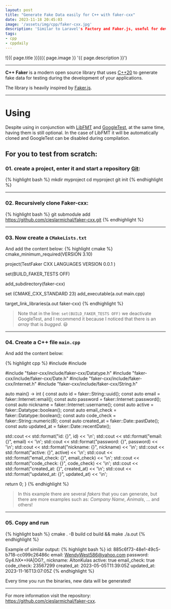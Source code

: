 ```yaml
---
layout: post
title: "Generate Fake Data easily for C++ with faker-cxx"
date: 2023-11-18 20:45:03
image: '/assets/img/cpp/faker-cxx.jpg'
description: 'Similar to Laravel's Factory and Faker.js, useful for development environments.'
tags:
- cpp
- cppdaily
---
```


![{{ page.title }}]({{ page.image }} '{{ page.description }}')

---

**C++ Faker** is a modern open source library that uses [C++20](https://terminalroot.com/tags#cpp) to generate fake data for testing during the development of your applications.

The library is heavily inspired by [Faker.js](https://fakerjs.dev/).

---

# Using
Despite using in conjunction with [LibFMT](https://github.com/fmtlib/fmt) and [GoogleTest](https://github.com/google/googletest), at the same time, having them is still optional. In the case of LibFMT it will be automatically cloned and GoogleTest can be disabled during compilation.

## For you to test from scratch:

### 01. create a project, enter it and start a repository [Git](https://terminalroot.com/tags#git):
{% highlight bash %}
mkdir myproject
cd myproject
git init
{% endhighlight %}

---

### 02. Recursively clone Faker-cxx:
{% highlight bash %}
git submodule add https://github.com/cieslarmichal/faker-cxx.git
{% endhighlight %}

---

### 03. Now create a `CMakeLists.txt`
And add the content below:
{% highlight cmake %}
cmake_minimum_required(VERSION 3.10)

project(TestFaker
   CXX LANGUAGES
   VERSION 0.0.1
)

set(BUILD_FAKER_TESTS OFF)

add_subdirectory(faker-cxx)

set (CMAKE_CXX_STANDARD 23)
add_executable(a.out main.cpp)

target_link_libraries(a.out faker-cxx)
{% endhighlight %}
> Note that in the line: `set(BUILD_FAKER_TESTS OFF)` we deactivate GoogleTest, and I recommend it because I noticed that there is an *array* that is *bugged*. 😃

---

### 04. Create a C++ file `main.cpp`
And add the content below:

{% highlight cpp %}
#include <format>
#include <iostream>

#include "faker-cxx/include/faker-cxx/Datatype.h"
#include "faker-cxx/include/faker-cxx/Date.h"
#include "faker-cxx/include/faker-cxx/Internet.h"
#include "faker-cxx/include/faker-cxx/String.h"

auto main() -> int {
   const auto id = faker::String::uuid();
   const auto email = faker::Internet::email();
   const auto password = faker::Internet::password();
   const auto nickname = faker::Internet::username();
   const auto active = faker::Datatype::boolean();
   const auto email_check = faker::Datatype::boolean();
   const auto code_check = faker::String::numeric(8);
   const auto created_at = faker::Date::pastDate();
   const auto updated_at = faker::Date::recentDate();

   std::cout << std::format("id: {}", id) << '\n';
   std::cout << std::format("email: {}", email) << '\n';
   std::cout << std::format("password: {}", password) << '\n';
   std::cout << std::format("nickname: {}", nickname) << '\n';
   std::cout << std::format("active: {}", active) << '\n';
   std::cout << std::format("email_check: {}", email_check) << '\n';
   std::cout << std::format("code_check: {}", code_check) << '\n';
   std::cout << std::format("created_at: {}", created_at) << '\n';
   std::cout << std::format("updated_at: {}", updated_at) << '\n';

   return 0;
}
{% endhighlight %}
> In this example there are several *fakers* that you can generate, but there are more examples such as: *Company Name*, *Animals*, ... and others!

----

### 05. Copy and run
{% highlight bash %}
cmake . -B build
cd build && make
./a.out
{% endhighlight %}

Example of similar output:
{% highlight bash %}
id: 885c6f73-48e1-49c5-b718-cc099c26486c
email: WendyWest586@yahoo.com
password: Gy4.hX*=HA|OG?_
nickname: AltonKulas
active: true
email_check: true
code_check: 23567299
created_at: 2023-05-05T11:39:05Z
updated_at: 2023-11-16T13:07:05Z
{% endhighlight %}

Every time you run the binaries, new data will be generated!

---

For more information visit the repository: <https://github.com/cieslarmichal/faker-cxx>.



